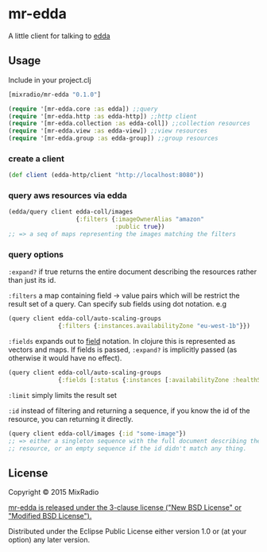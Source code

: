 # mr-edda

A little client for talking to [edda](http://github.com/Netflix/edda)

## Usage
Include in your project.clj
```clojure
[mixradio/mr-edda "0.1.0"]
```
```clojure
(require '[mr-edda.core :as edda]) ;;query
(require '[mr-edda.http :as edda-http]) ;;http client
(require '[mr-edda.collection :as edda-coll]) ;;collection resources
(require '[mr-edda.view :as edda-view]) ;;view resources
(require '[mr-edda.group :as edda-group]) ;;group resources
```

### create a client
```clojure
(def client (edda-http/client "http://localhost:8080"))
```
### query aws resources via edda
```clojure
(edda/query client edda-coll/images
                   {:filters {:imageOwnerAlias "amazon"
                              :public true})
;; => a seq of maps representing the images matching the filters
```

### query options
`:expand?` if true returns the entire document describing the resources
rather than just its id.

`:filters` a map containing field -> value pairs which will be restrict the result set of a query. Can specify sub fields using dot notation. 
e.g 
```clojure
(query client edda-coll/auto-scaling-groups 
              {:filters {:instances.availabilityZone "eu-west-1b"}})
```

`:fields` expands out to [field](https://developer.linkedin.com/documents/field-selectors) notation. In clojure this is represented as vectors and maps. If fields is passed, `:expand?` is implicitly passed (as otherwise it would have no effect).
```clojure
(query client edda-coll/auto-scaling-groups 
              {:fields [:status {:instances [:availabilityZone :healthStatus]}]})
```
`:limit` simply limits the result set

`:id` instead of filtering and returning a sequence, if you know the id of the resource, you can returning it directly.

```clojure
(query client edda-coll/images {:id "some-image"}) 
;; => either a singleton sequence with the full document describing the 
;; resource, or an empty sequence if the id didn't match any thing.
```

## License
Copyright © 2015 MixRadio

[mr-edda is released under the 3-clause license ("New BSD License" or "Modified BSD License").](http://github.com/mixradio/mr-edda/blob/master/LICENSE)

Distributed under the Eclipse Public License either version 1.0 or (at
your option) any later version.
